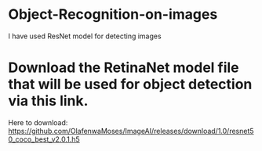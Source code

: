 # Object-Recognition-on-images
I have used ResNet model for detecting images

# Download the RetinaNet model file that will be used for object detection via this link. 
Here to download: 
https://github.com/OlafenwaMoses/ImageAI/releases/download/1.0/resnet50_coco_best_v2.0.1.h5 
